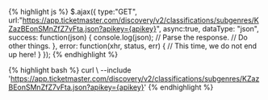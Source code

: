 {% highlight js %}
$.ajax({
  type:"GET",
  url:"https://app.ticketmaster.com/discovery/v2/classifications/subgenres/KZazBEonSMnZfZ7vFta.json?apikey={apikey}",
  async:true,
  dataType: "json",
  success: function(json) {
              console.log(json);
              // Parse the response.
              // Do other things.
           },
  error: function(xhr, status, err) {
              // This time, we do not end up here!
           }
});
{% endhighlight %}

{% highlight bash %}
curl \ 
--include 'https://app.ticketmaster.com/discovery/v2/classifications/subgenres/KZazBEonSMnZfZ7vFta.json?apikey={apikey}'
{% endhighlight %}